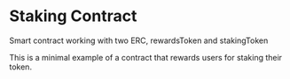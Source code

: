 # Staking Contract
Smart contract working with two ERC, rewardsToken and stakingToken

This is a minimal example of a contract that rewards users for staking their token.
